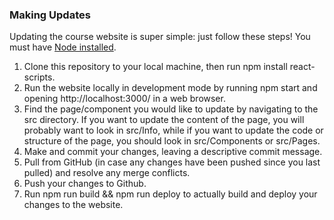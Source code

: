 ### Making Updates
Updating the course website is super simple: just follow these steps! You must have [Node installed](https://nodejs.org/en/download/). 

1. Clone this repository to your local machine, then run npm install react-scripts.
2. Run the website locally in development mode by running npm start and opening http://localhost:3000/ in a web browser. 
3. Find the page/component you would like to update by navigating to the src directory. If you want to update the content of the page, you will probably want to look in src/Info, while if you want to update the code or structure of the page, you should look in src/Components or src/Pages.
4. Make and commit your changes, leaving a descriptive commit message.
5. Pull from GitHub (in case any changes have been pushed since you last pulled) and resolve any merge conflicts.
6. Push your changes to Github.
7. Run npm run build && npm run deploy to actually build and deploy your changes to the website.